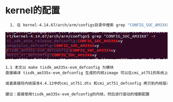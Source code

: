 # kernel的配置

```sh
  1. 在 kernel-4.14.67/arch/arm/configs目录中搜索 grep "CONFIG_SOC_AM33XX" -r
```

![](image_kernel/1.png)

```sh
1.1 本文以 make tisdk_am335x-evm_defconfig 为模块
直接编译 tisdk_am335x-evm_defconfig 生成的内核zimage 可以在cmi_at751的系统上运行

或者直接将内核版本4.4.12中的cmi_at751.dts 和cmi_at751_defconfig 拷贝到内核版本的4.14.67中相应位置，然后直接编译也可以运行(但会出现不稳定问题)。

建议：直接使用tisdk_am335x-evm_defconfig的内核，然后进行驱动的增删配置
```
